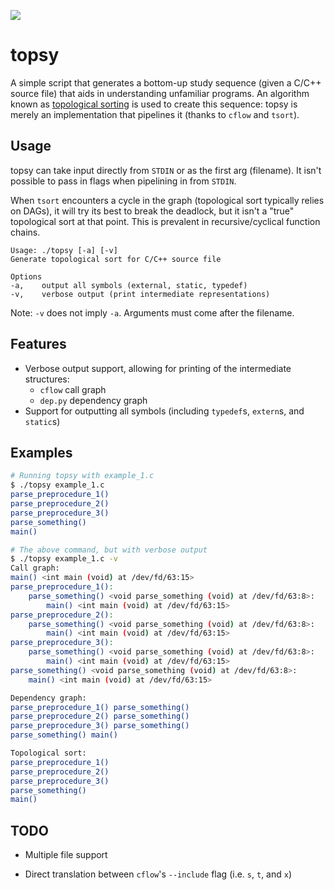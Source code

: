 ![](https://s4.gifyu.com/images/gzo2QXtInV.gif)

# topsy

A simple script that generates a bottom-up study sequence (given a C/C++ source file) that aids in understanding unfamiliar programs. An algorithm known as [topological sorting](https://en.wikipedia.org/wiki/Topological_sorting) is used to create this sequence: topsy is merely an implementation that pipelines it (thanks to `cflow` and `tsort`).

## Usage

topsy can take input directly from `STDIN` or as the first arg (filename). It isn't possible to pass in flags when pipelining in from `STDIN`.

When `tsort` encounters a cycle in the graph (topological sort typically relies on DAGs), it will try its best to break the deadlock, but it isn't a "true" topological sort at that point. This is prevalent in recursive/cyclical function chains.

```
Usage: ./topsy [-a] [-v]
Generate topological sort for C/C++ source file

Options
-a,    output all symbols (external, static, typedef)
-v,    verbose output (print intermediate representations)
```

Note: `-v` does not imply `-a`. Arguments must come after the filename.

## Features

- Verbose output support, allowing for printing of the intermediate structures:
  - `cflow` call graph
  - `dep.py` dependency graph
- Support for outputting all symbols (including `typedef`s, `extern`s, and `static`s)

## Examples

```bash
# Running topsy with example_1.c
$ ./topsy example_1.c
parse_preprocedure_1()
parse_preprocedure_2()
parse_preprocedure_3()
parse_something()
main()
```

```bash
# The above command, but with verbose output
$ ./topsy example_1.c -v
Call graph:
main() <int main (void) at /dev/fd/63:15>
parse_preprocedure_1():
    parse_something() <void parse_something (void) at /dev/fd/63:8>:
        main() <int main (void) at /dev/fd/63:15>
parse_preprocedure_2():
    parse_something() <void parse_something (void) at /dev/fd/63:8>:
        main() <int main (void) at /dev/fd/63:15>
parse_preprocedure_3():
    parse_something() <void parse_something (void) at /dev/fd/63:8>:
        main() <int main (void) at /dev/fd/63:15>
parse_something() <void parse_something (void) at /dev/fd/63:8>:
    main() <int main (void) at /dev/fd/63:15>

Dependency graph:
parse_preprocedure_1() parse_something()
parse_preprocedure_2() parse_something()
parse_preprocedure_3() parse_something()
parse_something() main()

Topological sort:
parse_preprocedure_1()
parse_preprocedure_2()
parse_preprocedure_3()
parse_something()
main()
```

## TODO

- Multiple file support

- Direct translation between `cflow`'s `--include` flag (i.e. `s`, `t`, and `x`)